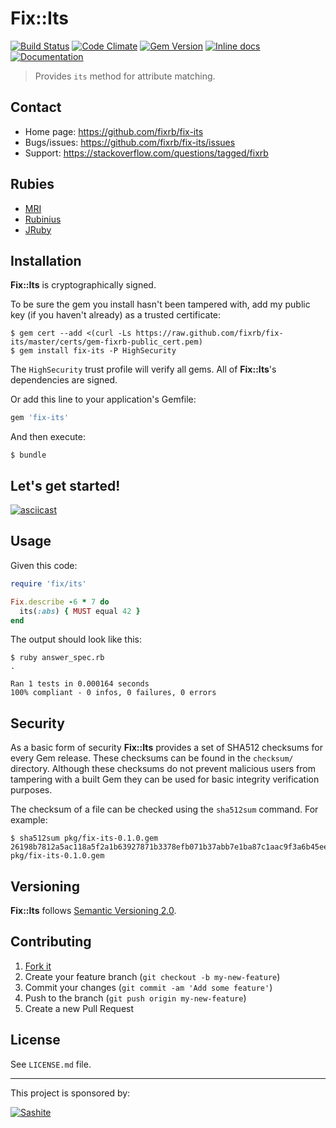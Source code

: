# Fix::Its

[![Build Status](https://travis-ci.org/fixrb/fix-its.svg?branch=master)][travis]
[![Code Climate](https://codeclimate.com/github/fixrb/fix-its/badges/gpa.svg)][codeclimate]
[![Gem Version](https://badge.fury.io/rb/fix-its.svg)][gem]
[![Inline docs](http://inch-ci.org/github/fixrb/fix-its.svg?branch=master)][inchpages]
[![Documentation](http://img.shields.io/:yard-docs-38c800.svg)][rubydoc]

> Provides `its` method for attribute matching.

## Contact

* Home page: https://github.com/fixrb/fix-its
* Bugs/issues: https://github.com/fixrb/fix-its/issues
* Support: https://stackoverflow.com/questions/tagged/fixrb

## Rubies

* [MRI](https://www.ruby-lang.org/)
* [Rubinius](http://rubini.us/)
* [JRuby](http://jruby.org/)

## Installation

__Fix::Its__ is cryptographically signed.

To be sure the gem you install hasn't been tampered with, add my public key (if you haven't already) as a trusted certificate:

    $ gem cert --add <(curl -Ls https://raw.github.com/fixrb/fix-its/master/certs/gem-fixrb-public_cert.pem)
    $ gem install fix-its -P HighSecurity

The `HighSecurity` trust profile will verify all gems.  All of __Fix::Its__'s dependencies are signed.

Or add this line to your application's Gemfile:

```ruby
gem 'fix-its'
```

And then execute:

    $ bundle

## Let's get started!

[![asciicast](https://asciinema.org/a/25973.png)](https://asciinema.org/a/25973)

## Usage

Given this code:

```ruby
require 'fix/its'

Fix.describe -6 * 7 do
  its(:abs) { MUST equal 42 }
end
```

The output should look like this:

    $ ruby answer_spec.rb
    .

    Ran 1 tests in 0.000164 seconds
    100% compliant - 0 infos, 0 failures, 0 errors

## Security

As a basic form of security __Fix::Its__ provides a set of SHA512 checksums for
every Gem release.  These checksums can be found in the `checksum/` directory.
Although these checksums do not prevent malicious users from tampering with a
built Gem they can be used for basic integrity verification purposes.

The checksum of a file can be checked using the `sha512sum` command.  For
example:

    $ sha512sum pkg/fix-its-0.1.0.gem
    26198b7812a5ac118a5f2a1b63927871b3378efb071b37abb7e1ba87c1aac9f3a6b45eeae87d9dc647b194c15171b13f15e46503a9a1440b1233faf924381ff5  pkg/fix-its-0.1.0.gem

## Versioning

__Fix::Its__ follows [Semantic Versioning 2.0](http://semver.org/).

## Contributing

1. [Fork it](https://github.com/fixrb/fix-its/fork)
2. Create your feature branch (`git checkout -b my-new-feature`)
3. Commit your changes (`git commit -am 'Add some feature'`)
4. Push to the branch (`git push origin my-new-feature`)
5. Create a new Pull Request

## License

See `LICENSE.md` file.

[gem]: https://rubygems.org/gems/fix-its
[travis]: https://travis-ci.org/fixrb/fix-its
[codeclimate]: https://codeclimate.com/github/fixrb/fix-its
[gemnasium]: https://gemnasium.com/fixrb/fix-its
[inchpages]: http://inch-ci.org/github/fixrb/fix-its
[rubydoc]: http://rubydoc.info/gems/fix-its/frames

***

This project is sponsored by:

[![Sashite](http://sashite.com/img/sashite.png)](http://sashite.com/)
